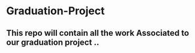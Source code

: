 # Graduation-Project
## This repo will contain all the work Associated to our graduation project ..
